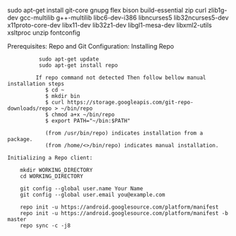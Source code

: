 sudo apt-get install git-core gnupg flex bison build-essential zip curl zlib1g-dev gcc-multilib g++-multilib libc6-dev-i386 libncurses5 lib32ncurses5-dev x11proto-core-dev libx11-dev lib32z1-dev libgl1-mesa-dev libxml2-utils xsltproc unzip fontconfig

Prerequisites:
	Repo and Git Configuration:
			Installing Repo
			  
			  sudo apt-get update
			  sudo apt-get install repo
			 
			 If repo command not detected Then follow bellow manual installation steps	
				$ cd ~
				$ mkdir bin
				$ curl https://storage.googleapis.com/git-repo-downloads/repo > ~/bin/repo
				$ chmod a+x ~/bin/repo
				$ export PATH="~/bin:$PATH"
				
				(from /usr/bin/repo) indicates installation from a package.
				(from /home/<>/bin/repo) indicates manual installation.
				
	Initializing a Repo client:
		
		mkdir WORKING_DIRECTORY
		cd WORKING_DIRECTORY
		
		git config --global user.name Your Name
		git config --global user.email you@example.com
		
		repo init -u https://android.googlesource.com/platform/manifest
		repo init -u https://android.googlesource.com/platform/manifest -b master
		repo sync -c -j8


